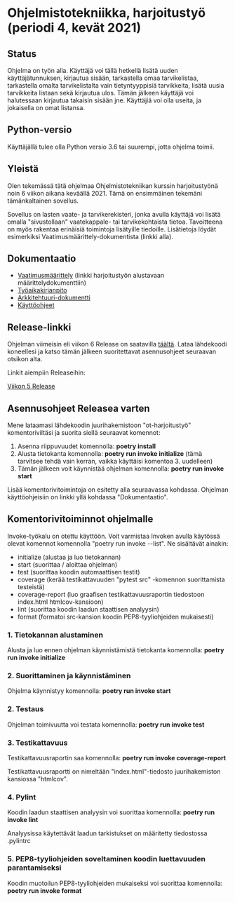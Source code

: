 # Ohjelmistotekniikka, harjoitustyö (periodi 4, kevät 2021)

## Status

Ohjelma on työn alla. Käyttäjä voi tällä hetkellä lisätä uuden käyttäjätunnuksen, kirjautua sisään, tarkastella omaa tarvikelistaa, tarkastella omalta tarvikelistalta vain tietyntyyppisiä tarvikkeita, lisätä uusia tarvikkeita listaan sekä kirjautua ulos. Tämän jälkeen käyttäjä voi halutessaan kirjautua takaisin sisään jne. Käyttäjiä voi olla useita, ja jokaisella on omat listansa.

## Python-versio
Käyttäjällä tulee olla Python versio 3.6 tai suurempi, jotta ohjelma toimii.

## Yleistä
  
Olen tekemässä tätä ohjelmaa Ohjelmistotekniikan kurssin harjoitustyönä noin 6 viikon aikana keväällä 2021.
Tämä on ensimmäinen tekemäni tämänkaltainen sovellus.

Sovellus on lasten vaate- ja tarvikerekisteri, jonka avulla käyttäjä voi lisätä omalla "sivustollaan" vaatekappale- tai tarvikekohtaista tietoa. Tavoitteena on myös rakentaa erinäisiä toimintoja lisätyille tiedoille. Lisätietoja löydät esimerkiksi Vaatimusmäärittely-dokumentista (linkki alla).

## Dokumentaatio
  
* [Vaatimusmäärittely](https://github.com/karhelmi/ot-harjoitustyo/blob/master/dokumentaatio/vaatimusmaarittely.md) (linkki harjoitustyön alustavaan määrittelydokumenttiin)
* [Työaikakirjanpito](https://github.com/karhelmi/ot-harjoitustyo/blob/master/dokumentaatio/tyoaikakirjanpito.md)
* [Arkkitehtuuri-dokumentti](https://github.com/karhelmi/ot-harjoitustyo/blob/master/dokumentaatio/arkkitehtuuri.md)
* [Käyttöohjeet](https://github.com/karhelmi/ot-harjoitustyo/blob/master/dokumentaatio/kayttoohjeet.md)

## Release-linkki
Ohjelman viimeisin eli viikon 6 Release on saatavilla [täältä](https://github.com/karhelmi/ot-harjoitustyo/releases/tag/viikko6).
Lataa lähdekoodi koneellesi ja katso tämän jälkeen suoritettavat asennusohjeet seuraavan otsikon alta.

Linkit aiempiin Releaseihin:

[Viikon 5 Release](https://github.com/karhelmi/ot-harjoitustyo/releases/tag/viikko5)

## Asennusohjeet Releasea varten

Mene lataamasi lähdekoodin juurihakemistoon "ot-harjoitustyö" komentoriviltäsi ja suorita siellä seuraavat komennot:

1. Asenna riippuvuudet komennolla: **poetry install**
2. Alusta tietokanta komennolla: **poetry run invoke initialize** (tämä tarvitsee tehdä vain kerran, vaikka käyttäisi komentoa 3. uudelleen)
3. Tämän jälkeen voit käynnistää ohjelman komennolla: **poetry run invoke start**

Lisää komentorivitoimintoja on esitetty alla seuraavassa kohdassa. Ohjelman käyttöohjeisiin on linkki yllä kohdassa "Dokumentaatio".

## Komentorivitoiminnot ohjelmalle
  
Invoke-työkalu on otettu käyttöön. Voit varmistaa Invoken avulla käytössä olevat komennot komennolla "poetry run invoke --list".
Ne sisältävät ainakin:
* initialize (alustaa ja luo tietokannan)
*  start (suorittaa / aloittaa ohjelman)
* test (suorittaa koodin automaattisen testit)
* coverage (kerää testikattavuuden "pytest src" -komennon suorittamista testeistä)
* coverage-report (luo graafisen testikattavuusraportin tiedostoon index.html htmlcov-kansioon)
* lint (suorittaa koodin laadun staattisen analyysin)
* format (formatoi src-kansion koodin PEP8-tyyliohjeiden mukaisesti)

### 1. Tietokannan alustaminen

Alusta ja luo ennen ohjelman käynnistämistä tietokanta komennolla: **poetry run invoke initialize**

### 2. Suorittaminen ja käynnistäminen

Ohjelma käynnistyy komennolla: **poetry run invoke start**

### 2. Testaus

Ohjelman toimivuutta voi testata komennolla: **poetry run invoke test**

### 3. Testikattavuus

Testikattavuusraportin saa komennolla: **poetry run invoke coverage-report**

Testikattavuusraportti on nimeltään "index.html"-tiedosto juurihakemiston kansiossa "htmlcov". 

### 4. Pylint
Koodin laadun staattisen analyysin voi suorittaa komennolla: **poetry run invoke lint**

Analyysissa käytettävät laadun tarkistukset on määritetty tiedostossa .pylintrc

### 5. PEP8-tyyliohjeiden soveltaminen koodin luettavuuden parantamiseksi
Koodin muotoilun PEP8-tyyliohjeiden mukaiseksi voi suorittaa komennolla: **poetry run invoke format**
